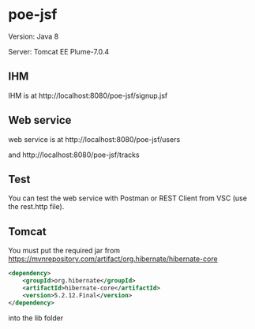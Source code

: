 # poe-jsf

Version: Java 8

Server: Tomcat EE Plume-7.0.4

## IHM
IHM is at http://localhost:8080/poe-jsf/signup.jsf

## Web service
web service is at http://localhost:8080/poe-jsf/users

and http://localhost:8080/poe-jsf/tracks

## Test

You can test the web service with Postman or REST Client from VSC (use the rest.http file).

## Tomcat

You must put the required jar from https://mvnrepository.com/artifact/org.hibernate/hibernate-core

```xml
<dependency>
    <groupId>org.hibernate</groupId>
    <artifactId>hibernate-core</artifactId>
    <version>5.2.12.Final</version>
</dependency>
```

into the lib folder 
